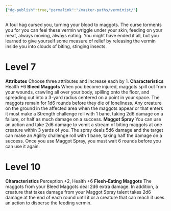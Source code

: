 ```yaml
---
{"dg-publish":true,"permalink":"/master-paths/verminist/"}
---
```


A foul hag cursed you, turning your blood to maggots. The curse torments you for you can feel these vermin wriggle under your skin, feeding on your meat, always moving, always eating. You might have ended it all, but you learned to give yourself some measure of relief by releasing the vermin inside you into clouds of biting, stinging insects.
# Level 7
**Attributes** Choose three attributes and increase each by 1.
**Characteristics** Health +6
**Bleed Maggots** When you become injured, maggots spill out from your wounds, crawling all over your body, spilling onto the floor, and spreading out into a 3-yard radius centered on a point in your space. The maggots remain for 1d6 rounds before they die of loneliness. Any creature on the ground in the affected area when the maggots appear or that enters it must make a Strength challenge roll with 1 bane, taking 2d6 damage on a failure, or half as much damage on a success.
**Maggot Spray** You can use an action and take 2d6 damage to vomit a stream of biting maggots at one creature within 3 yards of you. The spray deals 5d6 damage and the target can make an Agility challenge roll with 1 bane, taking half the damage on a success. Once you use Maggot Spray, you must wait 6 rounds before you can use it again.
# Level 10
**Characteristics** Perception +2, Health +6
**Flesh-Eating Maggots** The maggots from your Bleed Maggots deal 2d6 extra damage. In addition, a creature that takes damage from your Maggot Spray talent takes 2d6 damage at the end of each round until it or a creature that can reach it uses an action to disperse the feeding vermin.